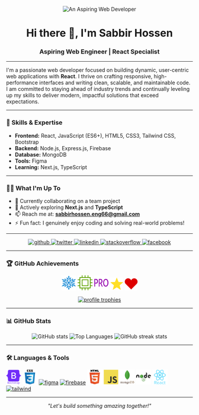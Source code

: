 <p align="center">
  <img src="https://i.ibb.co/tpdPy4qX/images.png" alt="An Aspiring Web Developer" width="200"/>
</p>

<h1 align="center">Hi there 👋, I'm Sabbir Hossen</h1>
<h3 align="center">Aspiring Web Engineer | React Specialist</h3>

---

I'm a passionate web developer focused on building dynamic, user-centric web applications with **React**. I thrive on crafting responsive, high-performance interfaces and writing clean, scalable, and maintainable code. I am committed to staying ahead of industry trends and continually leveling up my skills to deliver modern, impactful solutions that exceed expectations.

---

### 🚀 Skills & Expertise
- **Frontend:** React, JavaScript (ES6+), HTML5, CSS3, Tailwind CSS, Bootstrap
- **Backend:** Node.js, Express.js, Firebase
- **Database:** MongoDB
- **Tools:** Figma
- **Learning:** Next.js, TypeScript

---

### 👨‍💻 What I'm Up To
- 🔭 Currently collaborating on a team project  
- 🌱 Actively exploring **Next.js** and **TypeScript**  
- 📫 Reach me at: **sabbirhossen.eng66@gmail.com**  
- ⚡ Fun fact: I genuinely enjoy coding and solving real-world problems!

---

<p align="center">
  <a href="https://github.com/sabbir-hossen66">
    <img src="https://cdn.jsdelivr.net/npm/simple-icons@3.0.1/icons/github.svg" alt="github" height="32"/>
  </a>
  <a href="https://twitter.com/sabbir_hossen66">
    <img src="https://raw.githubusercontent.com/rahuldkjain/github-profile-readme-generator/master/src/images/icons/Social/twitter.svg" alt="twitter" height="32"/>
  </a>
  <a href="https://www.linkedin.com/in/sabbir-hossen66/">
    <img src="https://raw.githubusercontent.com/rahuldkjain/github-profile-readme-generator/master/src/images/icons/Social/linked-in-alt.svg" alt="linkedin" height="32"/>
  </a>
  <a href="https://stackoverflow.com/users/18078925/sabbir-hossen?tab=profile">
    <img src="https://raw.githubusercontent.com/rahuldkjain/github-profile-readme-generator/master/src/images/icons/Social/stack-overflow.svg" alt="stackoverflow" height="32"/>
  </a>
  <a href="https://fb.com/sabbir.sh66">
    <img src="https://raw.githubusercontent.com/rahuldkjain/github-profile-readme-generator/master/src/images/icons/Social/facebook.svg" alt="facebook" height="32"/>
  </a>
</p>

---

### 🏆 GitHub Achievements

<p align="center">
  <a href="https://archiveprogram.github.com/"><img src="https://raw.githubusercontent.com/acervenky/animated-github-badges/master/assets/acbadge.gif" width="40" height="40" alt="Arctic Code Vault Contributor"/></a>
  <a href="https://docs.github.com/en/developers"><img src="https://raw.githubusercontent.com/acervenky/animated-github-badges/master/assets/devbadge.gif" width="40" height="40" alt="GitHub Developer"/></a>
  <a href="https://github.com/pricing"><img src="https://raw.githubusercontent.com/acervenky/animated-github-badges/master/assets/pro.gif" width="40" height="40" alt="Pro User"/></a>
  <a href="https://stars.github.com/"><img src="https://raw.githubusercontent.com/acervenky/animated-github-badges/master/assets/starbadge.gif" width="35" height="35" alt="GitHub Star"/></a>
  <a href="https://docs.github.com/en/github/supporting-the-open-source-community-with-github-sponsors"><img src="https://raw.githubusercontent.com/acervenky/animated-github-badges/master/assets/sponsorbadge.gif" width="35" height="35" alt="GitHub Sponsor"/></a>
</p>

<p align="center">
  <a href="https://github.com/ryo-ma/github-profile-trophy"><img src="https://github-profile-trophy.vercel.app/?username=sabbir-hossen66&theme=gruvbox&no-frame=true&margin-w=10" alt="profile trophies"/></a>
</p>

---

### 📊 GitHub Stats

<p align="center">
  <img src="https://github-readme-stats.vercel.app/api?username=sabbir-hossen66&show_icons=true&count_private=true&theme=react" alt="GitHub stats"/>
  <img src="https://github-readme-stats.vercel.app/api/top-langs/?username=sabbir-hossen66&layout=compact&theme=react" alt="Top Languages"/>
  <img src="https://streak-stats.demolab.com/?user=sabbir-hossen66&theme=react" alt="GitHub streak stats"/>
</p>

---

### 🛠️ Languages & Tools

<p align="left">
  <a href="https://getbootstrap.com" target="_blank"><img src="https://raw.githubusercontent.com/devicons/devicon/master/icons/bootstrap/bootstrap-plain-wordmark.svg" alt="bootstrap" width="40" height="40"/></a>
  <a href="https://www.w3schools.com/css/" target="_blank"><img src="https://raw.githubusercontent.com/devicons/devicon/master/icons/css3/css3-original-wordmark.svg" alt="css3" width="40" height="40"/></a>
  <a href="https://www.figma.com/" target="_blank"><img src="https://www.vectorlogo.zone/logos/figma/figma-icon.svg" alt="figma" width="40" height="40"/></a>
  <a href="https://firebase.google.com/" target="_blank"><img src="https://www.vectorlogo.zone/logos/firebase/firebase-icon.svg" alt="firebase" width="40" height="40"/></a>
  <a href="https://www.w3.org/html/" target="_blank"><img src="https://raw.githubusercontent.com/devicons/devicon/master/icons/html5/html5-original-wordmark.svg" alt="html5" width="40" height="40"/></a>
  <a href="https://developer.mozilla.org/en-US/docs/Web/JavaScript" target="_blank"><img src="https://raw.githubusercontent.com/devicons/devicon/master/icons/javascript/javascript-original.svg" alt="javascript" width="40" height="40"/></a>
  <a href="https://www.mongodb.com/" target="_blank"><img src="https://raw.githubusercontent.com/devicons/devicon/master/icons/mongodb/mongodb-original-wordmark.svg" alt="mongodb" width="40" height="40"/></a>
  <a href="https://nodejs.org" target="_blank"><img src="https://raw.githubusercontent.com/devicons/devicon/master/icons/nodejs/nodejs-original-wordmark.svg" alt="nodejs" width="40" height="40"/></a>
  <a href="https://reactjs.org/" target="_blank"><img src="https://raw.githubusercontent.com/devicons/devicon/master/icons/react/react-original-wordmark.svg" alt="react" width="40" height="40"/></a>
  <a href="https://tailwindcss.com/" target="_blank"><img src="https://www.vectorlogo.zone/logos/tailwindcss/tailwindcss-icon.svg" alt="tailwind" width="40" height="40"/></a>
</p>

---

<p align="center">
  <em>"Let's build something amazing together!"</em>
</p>
